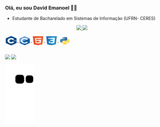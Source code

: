 ### Olá, eu sou David Emanoel 👋😄
<ul>
  <li> Estudante de Bacharelado em Sistemas de Informação (UFRN- CERES)
</ul>

<div align="center">
  <a href="https://github.com/Davidemanoel7">
  <img width= "48%" src="https://github-readme-stats.vercel.app/api?username=Davidemanoel7&show_icons=true&theme=merko&include_all_commits=true&count_private=true"/>
  <img width= "48%" src="https://github-readme-stats.vercel.app/api/top-langs/?username=Davidemanoel7&layout=compact&langs_count=7&theme=merko"/>
</div>

<div style="display: inline_block"><br>
  <img align="center" alt="DavidEm-Ts" height="30" width="40" src="https://raw.githubusercontent.com/devicons/devicon/master/icons/cplusplus/cplusplus-plain.svg">
  <img align="center" alt="DavidEm-React" height="30" width="40" src="https://raw.githubusercontent.com/devicons/devicon/master/icons/c/c-original.svg">
  <img align="center" alt="DavidEm-HTML" height="30" width="40" src="https://raw.githubusercontent.com/devicons/devicon/master/icons/html5/html5-original.svg">
  <img align="center" alt="DavidEm-CSS" height="30" width="40" src="https://raw.githubusercontent.com/devicons/devicon/master/icons/css3/css3-original.svg">
  <img align="center" alt="DavidEm-Python" height="30" width="40" src="https://raw.githubusercontent.com/devicons/devicon/master/icons/python/python-original.svg">
</div>

##

<div> 
  <a href="https://www.instagram.com/davi_em/" target="_blank"><img src="https://img.shields.io/badge/-Instagram-%23E4405F?style=for-the-badge&logo=instagram&logoColor=white" target="_blank"></a>
 	<a href = "mailto:david.emanoel.706@ufrn.edu.br"><img src="https://img.shields.io/badge/-Gmail-%23333?style=for-the-badge&logo=gmail&logoColor=white" target="_blank"></a>
   
 
  ![Snake animation](https://github.com/rafaballerini/rafaballerini/blob/output/github-contribution-grid-snake.svg)
</div>
